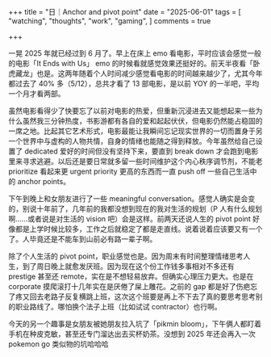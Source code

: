 +++
title = "日｜Anchor and pivot point"
date = "2025-06-01"
tags = [
    "watching",
    "thoughts",
    "work",
    "gaming",
]
comments = true

+++

一晃 2025 年就已经过到 6 月了。早上在床上 emo 看电影，平时应该会感觉一般的电影「It Ends with Us」 emo 的时候看就感觉效果还挺好的。前天半夜看「卧虎藏龙」也是。这两年随着个人时间减少感觉看电影的时间越来越少了，尤其今年都过去了 40% 多（5/12），总共才看了 13 部电影，是以前 YOY 的一半吧，平均一个月才看两部。

虽然电影看得少了快要忘了以前对电影的热爱，但重新沉浸进去又能想起来一些为什么虽然我三分钟热度，书影游都有各自的爱和起起伏伏，但电影仍然能占稳固的一席之地。比起其它艺术形式，电影最能让我瞬间忘记现实世界的一切而置身于另一个世界中与虚构的人物共情，自身的情绪也能随之得到释放。今年虽然给自己设置了 dedicated 爱好的时间但没有坚持下来，要直到 break down 才会跑到电影里来寻求逃避。以后还是要日常就多留一些时间维护这个内心秩序调节剂，不能老 prioritize 看起来更 urgent priority 更高的东西而一直 push off 一些自己生活中的 anchor points。

下午到晚上和女朋友进行了一些 meaningful conversation。感觉人确实是会变的，别说十年前了，几年前的我都没想到现在的我对生活的规划（P 人有什么规划啊……或者说是对生活的 vision 吧）会是这样。前两天还说人生的 pivot point 好像都是上学时候比较多，工作之后就稳定了都是走直线。说着说着应该要又有一个了。人毕竟还是不能车到山前必有路一辈子啊。

除了个人生活的 pivot point，职业感觉也是。因为周末有时间整理情绪思考人生，到了周日晚上就愈发厌班。因为现在这个份工作钱多事相对不多还有 prestige 甚至还 remote，实在是不想轻易放弃。但确实心理压力更大。也是在 corporate 摸爬滚打十几年实在是厌倦了屎上雕花。之前的 gap 都是好了伤疤忘了疼又回去老路子反复横跳上班，这次这个班要是再上不下去了真的要思考思考别的职业路线了。哪怕换个法子上班（比如试试 contractor）也行啊。

今天的另一个趣事是女朋友被她朋友拉入坑了「pikmin bloom」，下午俩人都盯着手机在种皮克敏，甚至还专门溜达出去买杯奶茶。没想到 2025 年还会再入一次 pokemon go 类似物的坑哈哈哈